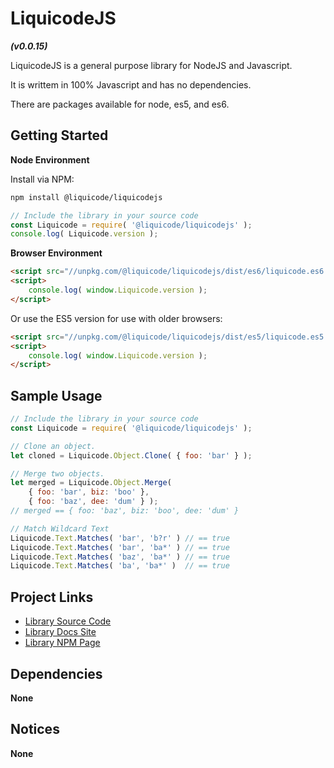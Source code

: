 # LiquicodeJS
***(v0.0.15)***

LiquicodeJS is a general purpose library for NodeJS and Javascript.

It is writtem in 100% Javascript and has no dependencies.

There are packages available for node, es5, and es6.


Getting Started
---------------------------------------------------------------------

**Node Environment**

Install via NPM:
~~~bash
npm install @liquicode/liquicodejs
~~~

~~~javascript
// Include the library in your source code
const Liquicode = require( '@liquicode/liquicodejs' );
console.log( Liquicode.version );
~~~

**Browser Environment**

~~~html
<script src="//unpkg.com/@liquicode/liquicodejs/dist/es6/liquicode.es6.js"></script>
<script>
	console.log( window.Liquicode.version );
</script>
~~~

Or use the ES5 version for use with older browsers:

~~~html
<script src="//unpkg.com/@liquicode/liquicodejs/dist/es5/liquicode.es5.js"></script>
<script>
	console.log( window.Liquicode.version );
</script>
~~~


Sample Usage
---------------------------------------------------------------------

~~~javascript
// Include the library in your source code
const Liquicode = require( '@liquicode/liquicodejs' );

// Clone an object.
let cloned = Liquicode.Object.Clone( { foo: 'bar' } );

// Merge two objects.
let merged = Liquicode.Object.Merge( 
	{ foo: 'bar', biz: 'boo' },
	{ foo: 'baz', dee: 'dum' } );
// merged == { foo: 'baz', biz: 'boo', dee: 'dum' }

// Match Wildcard Text
Liquicode.Text.Matches( 'bar', 'b?r' ) // == true
Liquicode.Text.Matches( 'bar', 'ba*' ) // == true
Liquicode.Text.Matches( 'baz', 'ba*' ) // == true
Liquicode.Text.Matches( 'ba', 'ba*' )  // == true

~~~


Project Links
---------------------------------------------------------------------

- [Library Source Code](https://github.com/liquicode/liquicodejs)
- [Library Docs Site](http://liquicodejs.liquicode.com)
- [Library NPM Page](https://www.npmjs.com/package/@liquicode/liquicodejs)


Dependencies
---------------------------------------------------------------------

**None**


Notices
---------------------------------------------------------------------

**None**

